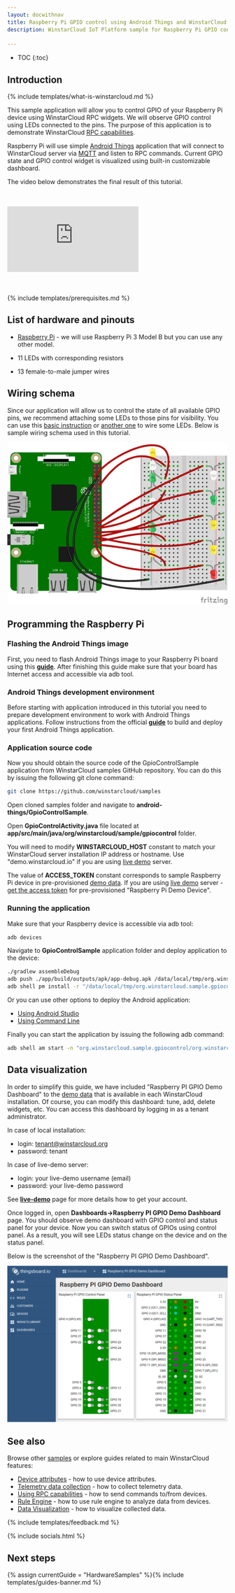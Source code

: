 ```yaml
---
layout: docwithnav
title: Raspberry Pi GPIO control using Android Things and WinstarCloud
description: WinstarCloud IoT Platform sample for Raspberry Pi GPIO control over MQTT running Android Things

---
```


* TOC
{:toc}

## Introduction
{% include templates/what-is-winstarcloud.md %}

This sample application will allow you to control GPIO of your Raspberry Pi device using WinstarCloud RPC widgets. We will observe GPIO control using LEDs connected to the pins.
The purpose of this application is to demonstrate WinstarCloud [RPC capabilities](/docs/user-guide/rpc/).

Raspberry Pi will use simple [Android Things](https://developer.android.com/things/index.html) application that will connect to WinstarCloud server via [MQTT](https://en.wikipedia.org/wiki/MQTT) and listen to RPC commands.
Current GPIO state and GPIO control widget is visualized using built-in customizable dashboard. 

The video below demonstrates the final result of this tutorial.

<br>
<br>
<div id="video">  
    <div id="video_wrapper">
        <iframe src="https://www.youtube.com/embed/SRnYjoS3M0Y" frameborder="0" allowfullscreen></iframe>
    </div>
</div>
<br>
<br>

{% include templates/prerequisites.md %}

## List of hardware and pinouts

 - [Raspberry Pi](https://en.wikipedia.org/wiki/Raspberry_Pi) - we will use Raspberry Pi 3 Model B but you can use any other model.
 
 - 11 LEDs with corresponding resistors

 - 13 female-to-male jumper wires

## Wiring schema

 Since our application will allow us to control the state of all available GPIO pins, we recommend attaching some LEDs to those pins for visibility.
 You can use this [basic instruction](https://www.raspberrypi.org/documentation/usage/gpio/) or [another one](https://projects.drogon.net/raspberry-pi/gpio-examples/tux-crossing/gpio-examples-1-a-single-led/) to wire some LEDs.
 Below is sample wiring schema used in this tutorial.

 ![image](/images/samples/raspberry/gpio-android-things/raspberry-gpio-leds.png)

## Programming the Raspberry Pi

### Flashing the Android Things image 

First, you need to flash Android Things image to your Raspberry Pi board using this [**guide**](https://developer.android.com/things/hardware/raspberrypi.html#flashing_the_image).
After finishing this guide make sure that your board has Internet access and accessible via adb tool. 

### Android Things development environment

Before starting with application introduced in this tutorial you need to prepare development environment to work with Android Things applications.
Follow instructions from the official [**guide**](https://developer.android.com/things/training/first-device/index.html) to build and deploy your first Android Things application.

### Application source code

Now you should obtain the source code of the GpioControlSample application from WinstarCloud samples GitHub repository.
You can do this by issuing the following git clone command:

```bash
git clone https://github.com/winstarcloud/samples
```

Open cloned samples folder and navigate to **android-things/GpioControlSample**.
 
Open **GpioControlActivity.java** file located at **app/src/main/java/org/winstarcloud/sample/gpiocontrol** folder.

You will need to modify **WINSTARCLOUD_HOST** constant to match your WinstarCloud server installation IP address or hostname.
Use "demo.winstarcloud.io" if you are using [live demo](https://demo.winstarcloud.io/) server.

The value of **ACCESS_TOKEN** constant corresponds to sample Raspberry Pi device in pre-provisioned [demo data](/docs/samples/demo-account/#tenant-devices).
If you are using [live demo](https://demo.winstarcloud.io/) server - [get the access token](/docs/user-guide/ui/devices/#manage-device-credentials) for pre-provisioned "Raspberry Pi Demo Device".

### Running the application

Make sure that your Raspberry device is accessible via adb tool:

```bash
adb devices
```

Navigate to **GpioControlSample** application folder and deploy application to the device:

```bash
./gradlew assembleDebug
adb push ./app/build/outputs/apk/app-debug.apk /data/local/tmp/org.winstarcloud.sample.gpiocontrol
adb shell pm install -r "/data/local/tmp/org.winstarcloud.sample.gpiocontrol"
```

Or you can use other options to deploy the Android application: 

- [Using Android Studio](https://developer.android.com/studio/run/index.html)
- [Using Command Line](https://developer.android.com/studio/build/building-cmdline.html)
 
Finally you can start the application by issuing the following adb command:

```bash
adb shell am start -n "org.winstarcloud.sample.gpiocontrol/org.winstarcloud.sample.gpiocontrol.GpioControlActivity" -a android.intent.action.MAIN -c android.intent.category.LAUNCHER
```

## Data visualization

In order to simplify this guide, we have included "Raspberry PI GPIO Demo Dashboard" to the [demo data](/docs/samples/demo-account/#dashboards) that is available in each WinstarCloud installation. 
Of course, you can modify this dashboard: tune, add, delete widgets, etc.
You can access this dashboard by logging in as a tenant administrator.

In case of local installation:
 
 - login: tenant@winstarcloud.org
 - password: tenant

In case of live-demo server:
 
 - login: your live-demo username (email)
 - password: your live-demo password
 
See **[live-demo](/docs/user-guide/live-demo/)** page for more details how to get your account.
 
Once logged in, open **Dashboards->Raspberry PI GPIO Demo Dashboard** page. You should observe demo dashboard with GPIO control and status panel for your device. 
Now you can switch status of GPIOs using control panel. As a result, you will see LEDs status change on the device and on the status panel.

Below is the screenshot of the "Raspberry PI GPIO Demo Dashboard".  

 ![image](/images/samples/raspberry/gpio/dashboard.png)
 
## See also

Browse other [samples](/docs/samples) or explore guides related to main WinstarCloud features:

 - [Device attributes](/docs/user-guide/attributes/) - how to use device attributes.
 - [Telemetry data collection](/docs/user-guide/telemetry/) - how to collect telemetry data.
 - [Using RPC capabilities](/docs/user-guide/rpc/) - how to send commands to/from devices.
 - [Rule Engine](/docs/user-guide/rule-engine/) - how to use rule engine to analyze data from devices.
 - [Data Visualization](/docs/user-guide/visualization/) - how to visualize collected data.
 
{% include templates/feedback.md %}
  
{% include socials.html %}

## Next steps

{% assign currentGuide = "HardwareSamples" %}{% include templates/guides-banner.md %}

